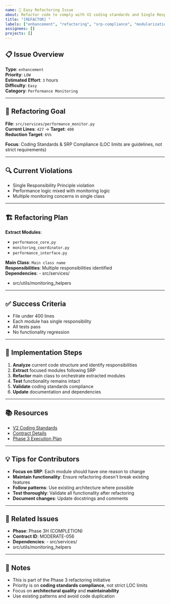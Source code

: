 ```yaml
---
name: 🚀 Easy Refactoring Issue
about: Refactor code to comply with V2 coding standards and Single Responsibility Principle
title: "[REFACTOR] "
labels: ["enhancement", "refactoring", "srp-compliance", "modularization", "good first issue", "easy"]
assignees: []
projects: []
---
```


## 📋 **Issue Overview**

**Type**: `enhancement`  
**Priority**: `LOW`  
**Estimated Effort**: `3` hours  
**Difficulty**: `Easy`  
**Category**: `Performance Monitoring`

---

## 🎯 **Refactoring Goal**

**File**: `src/services/performance_monitor.py`  
**Current Lines**: `427` → **Target**: `400`  
**Reduction Target**: `6%%`

**Focus**: Coding Standards & SRP Compliance (LOC limits are guidelines, not strict requirements)

---

## 🔍 **Current Violations**

- Single Responsibility Principle violation
- Performance logic mixed with monitoring logic
- Multiple monitoring concerns in single class

---

## 🏗️ **Refactoring Plan**

**Extract Modules**:
- `performance_core.py`
- `monitoring_coordinator.py`
- `performance_interface.py`

**Main Class**: `Main class name`  
**Responsibilities**: Multiple responsibilities identified  
**Dependencies**: - src/services/
- src/utils/monitoring_helpers

---

## ✅ **Success Criteria**

- File under 400 lines
- Each module has single responsibility
- All tests pass
- No functionality regression

---

## 🚀 **Implementation Steps**

1. **Analyze** current code structure and identify responsibilities
2. **Extract** focused modules following SRP
3. **Refactor** main class to orchestrate extracted modules
4. **Test** functionality remains intact
5. **Validate** coding standards compliance
6. **Update** documentation and dependencies

---

## 📚 **Resources**

- [V2 Coding Standards](../docs/CODING_STANDARDS.md)
- [Contract Details](../contracts/phase3h_completion_contracts.json)
- [Phase 3 Execution Plan](../contracts/PHASE3_COMPLETE_EXECUTION_PLAN.md)

---

## 💡 **Tips for Contributors**

- **Focus on SRP**: Each module should have one reason to change
- **Maintain functionality**: Ensure refactoring doesn't break existing features
- **Follow patterns**: Use existing architecture where possible
- **Test thoroughly**: Validate all functionality after refactoring
- **Document changes**: Update docstrings and comments

---

## 🔗 **Related Issues**

- **Phase**: Phase 3H (COMPLETION)
- **Contract ID**: MODERATE-056
- **Dependencies**: - src/services/
- src/utils/monitoring_helpers

---

## 📝 **Notes**

- This is part of the Phase 3 refactoring initiative
- Priority is on **coding standards compliance**, not strict LOC limits
- Focus on **architectural quality** and **maintainability**
- Use existing patterns and avoid code duplication
